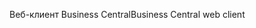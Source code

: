 <span data-ttu-id="2df92-101">Веб-клиент Business Central</span><span class="sxs-lookup"><span data-stu-id="2df92-101">Business Central web client</span></span>

